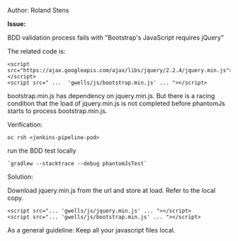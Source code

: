 
Author: Roland Stens 

**Issue:**

BDD validation process fails with "Bootstrap's JavaScript requires jQuery"

The related code is:

```
<script src="https://ajax.googleapis.com/ajax/libs/jquery/2.2.4/jquery.min.js"></script>    
<script src=" ...  'gwells/js/bootstrap.min.js' ... "></script>
```

bootstrap.min.js has dependency on jquery.min.js. But there is a racing condition that the load of jquery.min.js is not completed before phantomJs starts to process bootstrap.min.js.

Verification:

```
oc rsh <jenkins-pipeline-pod>
```

run the BDD test locally 
```
`gradlew --stacktrace --debug phantomJsTest`
```
 
Solution:

Download jquery.min.js from the url and store at load. Refer to the local copy.

```
<script src="... 'gwells/js/jquery.min.js' ... "></script>
<script src="... 'gwells/js/bootstrap.min.js' ... "></script>
```

As a general guideline: Keep all your javascript files local.


